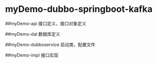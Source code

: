 # myDemo-dubbo-springboot-kafka


##myDemo-api 接口定义，接口对象定义


##myDemo-dal 数据库定义


##myDemo-dubboservice 启动类，配置文件


##myDemo-impl 接口实现
